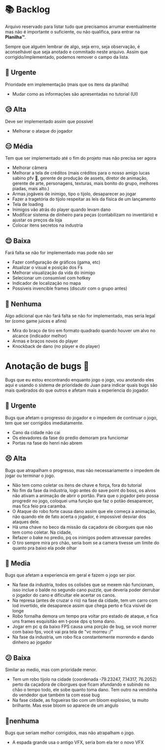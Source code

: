 # 📚 Backlog
Arquivo reservado para listar tudo que precisamos arrumar eventualmente mas não é importante o suficiente, ou não qualifica, para entrar na **Planilha™**.

Sempre que alguém lembrar de algo, seja erro, seja observação, é aconselhável que seja anotado e commitado neste arquivo. Assim que corrigido/implementado, podemos remover o campo da lista. 

## 🥵 Urgente
Prioridade em implementação (mais que os itens da planilha)

- Mudar como as informações são apresentadas no tutorial (UI) 

## 😥 Alta
Deve ser implementado assim que possível 

- Melhorar o ataque do jogador

## 😑 Média
Tem que ser implementado até o fim do projeto mas não precisa ser agora

- Melhorar câmera
- Melhorar a tela de créditos (mais créditos para o nosso amigo lucas sabino pfv 🙏, gerente de produção de assets, diretor de animação, gerente de arte, personagens, texturas, mais bonito do grupo, melhores piadas, mais alto.)
- Armas jogáveis de inimigo, tipo o tijolo, desaparecer ao jogar
- Fazer a tragetória do tijolo respeitar as leis da física de um lançamento
- Tela de loading
- Inimigos vão atrás do player quando levam dano
- Modificar sistema de dinheiro para peças (contabilizam no inventário) e ajustar os preços da loja
- Colocar itens secretos na industria

## 😌 Baixa
Fará falta se não for implementado mas pode não ser
- Fazer configuração de gráficos (gama, etc)
- Atualizar o visual e posição dos Fs
- Melhorar visualização da vida do inimigo
- Selecionar um consumível com hotkey
- Indicador de localização no mapa
- Possiveis invencible frames (discutir com o grupo antes)  


## 🤠 Nenhuma
Algo adicional que não fará falta se não for implementado, mas seria legal ter (como game juices e afins)

- Mira do braço de tiro em formato quadrado quando houver um alvo no alcance (indicador melhor)
- Armas e braços novos do player
- Knockback de dano (no player e do player)

# Anotação de bugs 🐜
Bugs que eu estou encontrando enquanto jogo o jogo, vou anotando eles aqui e usando o sistema de prioridade do Juan para indicar quais bugs são mais quebrados do que outros e afetam mais a experiencia do jogador.

## 🤯 Urgente
Bugs que afetam o progresso do jogador e o impedem de continuar o jogo, tem que ser corrigidos imediatamente.

- Cano da cidade não cai
- Os elevadores da fase do predio demoram pra funciomar
- Portas na fase do henri não abrem


## 😣 Alta
Bugs que atrapalham o progresso, mas não necessariamente o impedem de jogar ou terminar o jogo.

- Não tem como coletar os itens de chave e força, fora do tutorial
- No fim da fase da industria, logo antes do save point do boss, os alvos não ativam a animação de abrir o portão. Para que o jogador pelo possa progredir no jogo, coloquei uma função que faz o potão desaparecer, mas fica feio pra caramba.
- O Ataque do robo forte causa dano assim que ele começa a animação, não quando ele de fato acerta o jogador, é impossivel desviar dos ataques dele.
- Há uma chave no beco da missão da caçadora de ciborgues que não tem como coletar. Na cidade,
- Refazer o bake no predio, pq os inimigos podem atravessar paredes
- O tiro sempre mira pro chão, seria bom se a camera tivesse um limite do quanto pra baixo ela pode olhar

## 🤔 Media
Bugs que afetam a experiencia em geral e fazem o jogo ser pior.
- Na fase da industria, todos os colisões que se mexem não funcionam, isso inclue o balde no segundo cano puzzle, que deveria poder derrubar o jogador do cano e dificultar ele acertar os canos.
- Na represa (antes de cruzar o rio) na fase da cidade, tem um carro com lod invertido, ele desaparece assim que chega perto e fica visivel de longe
- Robo fornalha demora um tempo pra voltar pro estado de ataque, e fica uns frames esquisitão em t-pose dps q toma dano.
- Jogar em pc q da baixo FPS causa uma porção de bug, se você morrer com baixo fps, você vai pra tela de "vc morreu :/"
- Na fase da industria, um robo fica constantemente morrendo e dando dinheiro ao jogador


## 😕 Baixa
Similar ao medio, mas com prioridade menor.
- Tem um robo tijolo na cidade (coordenada -79.23247, 7.14317, 76.2052) perto da caçadora de ciborgues que ficam afundando e subindo no chão o tempo todo, ele sobe quanto toma dano. Tem outro na vendinha do vendedor que também ta com esse bug
- Na fase cidade, as fogueiras tão com um bloom explosivo, ta muito brilhante. Mas esse bloom so aparece de um angulo


## 🥱nenhuma
Bugs que seriam melhor corrigidos, mas não atrapalham o jogo.
- A espada grande usa o antigo VFX, seria bom ela ter o novo VFX